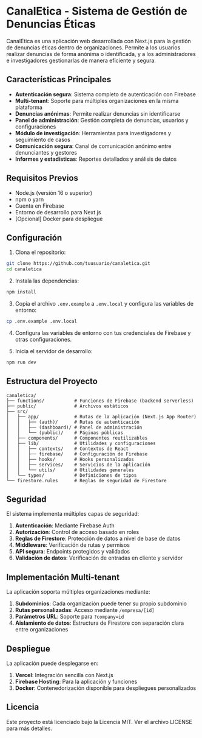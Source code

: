 # CanalEtica - Sistema de Gestión de Denuncias Éticas

CanalEtica es una aplicación web desarrollada con Next.js para la gestión de denuncias éticas dentro de organizaciones. Permite a los usuarios realizar denuncias de forma anónima o identificada, y a los administradores e investigadores gestionarlas de manera eficiente y segura.

## Características Principales

- **Autenticación segura**: Sistema completo de autenticación con Firebase
- **Multi-tenant**: Soporte para múltiples organizaciones en la misma plataforma
- **Denuncias anónimas**: Permite realizar denuncias sin identificarse
- **Panel de administración**: Gestión completa de denuncias, usuarios y configuraciones
- **Módulo de investigación**: Herramientas para investigadores y seguimiento de casos
- **Comunicación segura**: Canal de comunicación anónimo entre denunciantes y gestores
- **Informes y estadísticas**: Reportes detallados y análisis de datos

## Requisitos Previos

- Node.js (versión 16 o superior)
- npm o yarn
- Cuenta en Firebase
- Entorno de desarrollo para Next.js
- [Opcional] Docker para despliegue

## Configuración

1. Clona el repositorio:

```bash
git clone https://github.com/tuusuario/canaletica.git
cd canaletica
```

2. Instala las dependencias:

```bash
npm install
```

3. Copia el archivo `.env.example` a `.env.local` y configura las variables de entorno:

```bash
cp .env.example .env.local
```

4. Configura las variables de entorno con tus credenciales de Firebase y otras configuraciones.

5. Inicia el servidor de desarrollo:

```bash
npm run dev
```

## Estructura del Proyecto

```
canaletica/
├── functions/           # Funciones de Firebase (backend serverless)
├── public/              # Archivos estáticos
├── src/
│   ├── app/             # Rutas de la aplicación (Next.js App Router)
│   │   ├── (auth)/      # Rutas de autenticación
│   │   ├── (dashboard)/ # Panel de administración
│   │   └── (public)/    # Páginas públicas
│   ├── components/      # Componentes reutilizables
│   ├── lib/             # Utilidades y configuraciones
│   │   ├── contexts/    # Contextos de React
│   │   ├── firebase/    # Configuración de Firebase
│   │   ├── hooks/       # Hooks personalizados
│   │   ├── services/    # Servicios de la aplicación
│   │   └── utils/       # Utilidades generales
│   └── types/           # Definiciones de tipos
└── firestore.rules      # Reglas de seguridad de Firestore
```

## Seguridad

El sistema implementa múltiples capas de seguridad:

1. **Autenticación**: Mediante Firebase Auth
2. **Autorización**: Control de acceso basado en roles
3. **Reglas de Firestore**: Protección de datos a nivel de base de datos
4. **Middleware**: Verificación de rutas y permisos
5. **API segura**: Endpoints protegidos y validados
6. **Validación de datos**: Verificación de entradas en cliente y servidor

## Implementación Multi-tenant

La aplicación soporta múltiples organizaciones mediante:

1. **Subdominios**: Cada organización puede tener su propio subdominio
2. **Rutas personalizadas**: Acceso mediante `/empresa/[id]`
3. **Parámetros URL**: Soporte para `?company=id`
4. **Aislamiento de datos**: Estructura de Firestore con separación clara entre organizaciones

## Despliegue

La aplicación puede desplegarse en:

1. **Vercel**: Integración sencilla con Next.js
2. **Firebase Hosting**: Para la aplicación y funciones
3. **Docker**: Contenedorización disponible para despliegues personalizados

## Licencia

Este proyecto está licenciado bajo la Licencia MIT. Ver el archivo LICENSE para más detalles.
